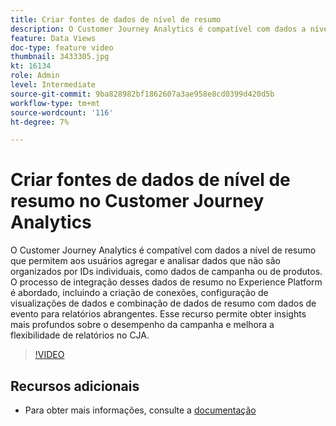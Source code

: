 ```yaml
---
title: Criar fontes de dados de nível de resumo
description: O Customer Journey Analytics é compatível com dados a nível de resumo que permitem aos usuários agregar e analisar dados que não são organizados por IDs individuais, como dados de campanha ou de produtos.
feature: Data Views
doc-type: feature video
thumbnail: 3433305.jpg
kt: 16134
role: Admin
level: Intermediate
source-git-commit: 9ba828982bf1862607a3ae958e8cd0399d420d5b
workflow-type: tm+mt
source-wordcount: '116'
ht-degree: 7%

---
```


# Criar fontes de dados de nível de resumo no Customer Journey Analytics

O Customer Journey Analytics é compatível com dados a nível de resumo que permitem aos usuários agregar e analisar dados que não são organizados por IDs individuais, como dados de campanha ou de produtos. O processo de integração desses dados de resumo no Experience Platform é abordado, incluindo a criação de conexões, configuração de visualizações de dados e combinação de dados de resumo com dados de evento para relatórios abrangentes. Esse recurso permite obter insights mais profundos sobre o desempenho da campanha e melhora a flexibilidade de relatórios no CJA.

>[!VIDEO](https://video.tv.adobe.com/v/3433305/?quality=12&learn=on)

## Recursos adicionais

* Para obter mais informações, consulte a [documentação](https://experienceleague.adobe.com/pt-br/docs/analytics-platform/using/cja-dataviews/summary-data)
